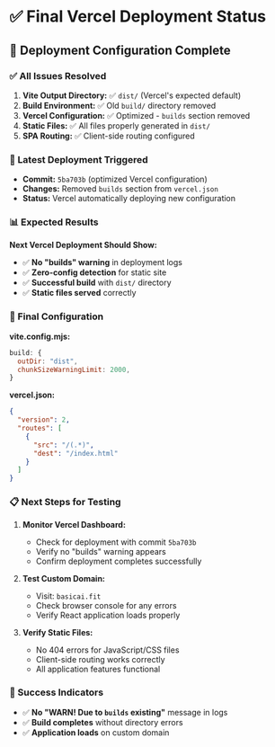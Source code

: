 # ✅ Final Vercel Deployment Status

## 🎯 **Deployment Configuration Complete**

### **✅ All Issues Resolved**

1. **Vite Output Directory:** ✅ `dist/` (Vercel's expected default)
2. **Build Environment:** ✅ Old `build/` directory removed
3. **Vercel Configuration:** ✅ Optimized - `builds` section removed
4. **Static Files:** ✅ All files properly generated in `dist/`
5. **SPA Routing:** ✅ Client-side routing configured

### **🚀 Latest Deployment Triggered**

- **Commit:** `5ba703b` (optimized Vercel configuration)
- **Changes:** Removed `builds` section from `vercel.json`
- **Status:** Vercel automatically deploying new configuration

### **📊 Expected Results**

**Next Vercel Deployment Should Show:**
- ✅ **No "builds" warning** in deployment logs
- ✅ **Zero-config detection** for static site
- ✅ **Successful build** with `dist/` directory
- ✅ **Static files served** correctly

### **🔧 Final Configuration**

**vite.config.mjs:**
```javascript
build: {
  outDir: "dist",
  chunkSizeWarningLimit: 2000,
}
```

**vercel.json:**
```json
{
  "version": 2,
  "routes": [
    {
      "src": "/(.*)",
      "dest": "/index.html"
    }
  ]
}
```

### **📋 Next Steps for Testing**

1. **Monitor Vercel Dashboard:**
   - Check for deployment with commit `5ba703b`
   - Verify no "builds" warning appears
   - Confirm deployment completes successfully

2. **Test Custom Domain:**
   - Visit: `basicai.fit`
   - Check browser console for any errors
   - Verify React application loads properly

3. **Verify Static Files:**
   - No 404 errors for JavaScript/CSS files
   - Client-side routing works correctly
   - All application features functional

### **🎯 Success Indicators**

- ✅ **No "WARN! Due to `builds` existing"** message in logs
- ✅ **Build completes** without directory errors
- ✅ **Application loads** on custom domain
